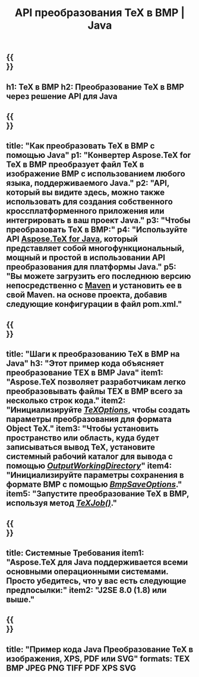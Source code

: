 ﻿---
translation: true
template: /_templates/_conversion-child-java.md
title: API преобразования TeX в BMP | Java
description: Функциональность преобразования TeX в BMP. Интегрируйте эту локальную библиотеку Java в свой проект или используйте кроссплатформенные приложения для преобразования TeX в BMP.
keywords: tex to bmp api java, интегрировать tex2bmp
url: /java/conversion/tex-to-bmp/
family: tex
platformtag: java
feature: conversion
informat: TEX
outformat: BMP
otherformats: PNG JPEG TIFF PDF XPS SVG
---

{{<section banner>}}
---
h1: TeX в BMP
h2: Преобразование TeX в BMP через решение API для Java
---

{{<section overview>}}
---
title: "Как преобразовать TeX в BMP с помощью Java"
p1: "Конвертер Aspose.TeX for TeX в BMP преобразует файл TeX в изображение BMP с использованием любого языка, поддерживаемого Java."
p2: "API, который вы видите здесь, можно также использовать для создания собственного кроссплатформенного приложения или интегрировать в ваш проект Java."
p3: "Чтобы преобразовать TeX в BMP:"
p4: "Используйте API [Aspose.TeX for Java](https://products.aspose.com/tex/java), который представляет собой многофункциональный, мощный и простой в использовании API преобразования для платформы Java."
p5: "Вы можете загрузить его последнюю версию непосредственно с [Maven](https://repository.aspose.com/webapp/#/artifacts/browse/tree/General/repo/com/aspose/aspose-tex) и установить ее в свой Maven. на основе проекта, добавив следующие конфигурации в файл pom.xml."
---

{{<section feature1>}}
---
title: "Шаги к преобразованию TeX в BMP на Java"
h3: "Этот пример кода объясняет преобразование TEX в BMP Java"
item1: "Aspose.TeX позволяет разработчикам легко преобразовывать файлы TEX в BMP всего за несколько строк кода."
item2: "Инициализируйте [*TeXOptions*](https://reference.aspose.com/tex/java/com.aspose.tex/TeXOptions), чтобы создать параметры преобразования для формата Object TeX."
item3: "Чтобы установить пространство или область, куда будет записываться вывод TeX, установите системный рабочий каталог для вывода с помощью [*OutputWorkingDirectory*](https://reference.aspose.com/tex/java/com.aspose.tex/TeXOptions#getOutputWorkingDirectory--)"
item4: "Инициализируйте параметры сохранения в формате BMP с помощью [*BmpSaveOptions*](https://reference.aspose.com/tex/java/com.aspose.tex.rendering/BmpSaveOptions)."
item5: "Запустите преобразование TeX в BMP, используя метод [*TeXJob()*](https://reference.aspose.com/tex/java/com.aspose.tex/TeXJob)."
---

{{<section feature2>}}
---
title: Системные Требования
item1: "Aspose.TeX для Java поддерживается всеми основными операционными системами. Просто убедитесь, что у вас есть следующие предпосылки:"
item2: "J2SE 8.0 (1.8) или выше."
---

{{<section widget>}}
---
title: "Пример кода Java Преобразование TeX в изображения, XPS, PDF или SVG"
formats: TEX BMP JPEG PNG TIFF PDF XPS SVG
---